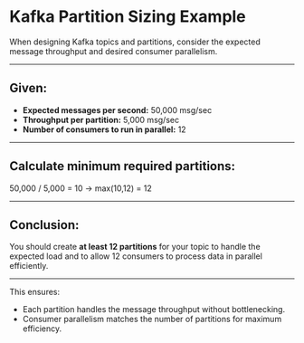 # Kafka Partition Sizing Example

When designing Kafka topics and partitions, consider the expected message throughput and desired consumer parallelism.

---

## Given:

- **Expected messages per second:** 50,000 msg/sec  
- **Throughput per partition:** 5,000 msg/sec  
- **Number of consumers to run in parallel:** 12

---

## Calculate minimum required partitions:

50,000 / 5,000 = 10 -> max(10,12) = 12

---

## Conclusion:

You should create **at least 12 partitions** for your topic to handle the expected load and to allow 12 consumers to process data in parallel efficiently.

---

This ensures:

- Each partition handles the message throughput without bottlenecking.
- Consumer parallelism matches the number of partitions for maximum efficiency.
